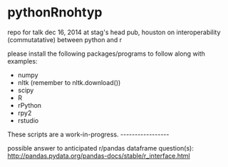 pythonRnohtyp
=============

repo for talk dec 16, 2014 at stag's head pub, houston on interoperability (commutatative) between python and r

please install the following packages/programs to follow along with examples:

* numpy
* nltk (remember to nltk.download())
* scipy
* R
* rPython
* rpy2
* rstudio

These scripts are a work-in-progress. 
                    -----------------

possible answer to anticipated r/pandas dataframe question(s): http://pandas.pydata.org/pandas-docs/stable/r_interface.html

